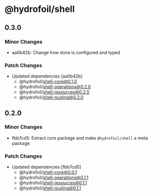 # @hydrofoil/shell

## 0.3.0

### Minor Changes

- aa0b42b: Change how store is configured and typed

### Patch Changes

- Updated dependencies [aa0b42b]
  - @hydrofoil/shell-core@0.1.0
  - @hydrofoil/shell-operations@0.2.0
  - @hydrofoil/shell-resources@0.2.0
  - @hydrofoil/shell-routing@0.2.0

## 0.2.0

### Minor Changes

- fbb7cd5: Extract core package and make `@hydrofoil/shell` a meta package

### Patch Changes

- Updated dependencies [fbb7cd5]
  - @hydrofoil/shell-core@0.0.1
  - @hydrofoil/shell-operations@0.1.1
  - @hydrofoil/shell-resources@0.1.1
  - @hydrofoil/shell-routing@0.1.1
